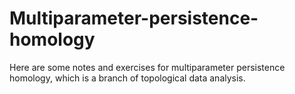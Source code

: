 # Multiparameter-persistence-homology

Here are some notes and exercises for multiparameter persistence homology, which is a branch of topological data analysis.
